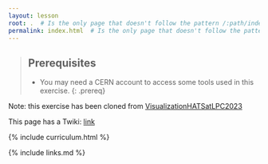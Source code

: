 ```yaml
---
layout: lesson
root: .  # Is the only page that doesn't follow the pattern /:path/index.html
permalink: index.html  # Is the only page that doesn't follow the pattern /:path/index.html
---
```


> ## Prerequisites
>
> * You may need a CERN account to access some tools used in this exercise.
{: .prereq}



<!-- # 2024 CMS Data Analysis School Event Display and Particle Flow Exercise -->


Note: this exercise has been cloned from
[VisualizationHATSatLPC2023](https://twiki.cern.ch/twiki/bin/view/CMS/VisualizationHATSatLPC2023)

This page has a Twiki: [link](https://twiki.cern.ch/twiki/bin/view/CMS/SWGuideCMSDataAnalysisSchoolLPC2025Visualization)


{% include curriculum.html %}

{% include links.md %}

